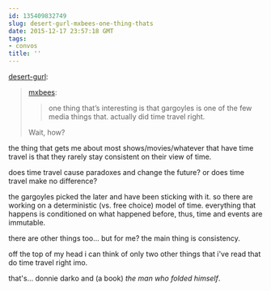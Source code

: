```yaml
---
id: 135409832749
slug: desert-gurl-mxbees-one-thing-thats
date: 2015-12-17 23:57:18 GMT
tags:
- convos
title: ''
---
```

<p><a class="tumblr_blog" href="http://desert-gurl.tumblr.com/post/135407492346">desert-gurl</a>:</p>
<blockquote>
<p><a class="tumblr_blog" href="http://mxbees.tumblr.com/post/135407042324">mxbees</a>:</p>
<blockquote>
<p>one thing that’s interesting is that gargoyles is one of the few media things that. actually did time travel right.</p>
</blockquote>
<p>Wait, how?</p>
</blockquote>

the thing that gets me about most shows/movies/whatever that have time travel is that they rarely stay consistent on their view of time.

does time travel cause paradoxes and change the future? or does time travel make no difference? 

the gargoyles picked the later and have been sticking with it. so there are working on a deterministic (vs. free choice) model of time. everything that happens is conditioned on what happened before, thus, time and events are immutable. 

there are other things too... but for me? the main thing is consistency.

off the top of my head i can think of only two other things that i've read that do time travel right imo.

that's... donnie darko and (a book) _the man who folded himself_.